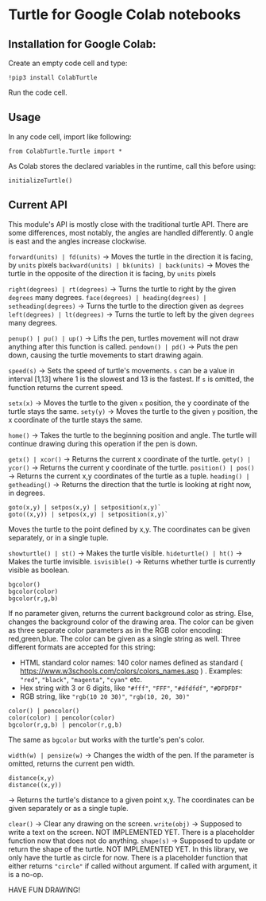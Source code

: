 Turtle for Google Colab notebooks
===================

Installation for Google Colab:
----
Create an empty code cell and type:

    !pip3 install ColabTurtle

Run the code cell.


Usage
----
In any code cell, import like following:

    from ColabTurtle.Turtle import *

As Colab stores the declared variables in the runtime, call this before using: 

    initializeTurtle()

Current API
----
This module's API is mostly close with the traditional turtle API. There are some differences, most notably, the angles are handled differently. 0 angle is east and the angles increase clockwise.


`forward(units) | fd(units)` -> Moves the turtle in the direction it is facing, by `units` pixels
`backward(units) | bk(units) | back(units)` -> Moves the turtle in the opposite of the direction it is facing, by `units` pixels

`right(degrees) | rt(degrees)` -> Turns the turtle to right by the given `degrees` many degrees.
`face(degrees) | heading(degrees) | setheading(degrees)` -> Turns the turtle to the direction given as `degrees`
`left(degrees) | lt(degrees)` -> Turns the turtle to left by the given `degrees` many degrees.

`penup() | pu() | up()` -> Lifts the pen, turtles movement will not draw anything after this function is called.
`pendown() | pd()` -> Puts the pen down, causing the turtle movements to start drawing again.

`speed(s)` -> Sets the speed of turtle's movements. `s` can be a value in interval [1,13] where 1 is the slowest and 13 is the fastest. If `s` is omitted, the function returns the current speed.

`setx(x)` -> Moves the turtle to the given `x` position, the y coordinate of the turtle stays the same.
`sety(y)` -> Moves the turtle to the given `y` position, the x coordinate of the turtle stays the same.

`home()` -> Takes the turtle to the beginning position and angle. The turtle will continue drawing during this operation if the pen is down.

`getx() | xcor()` -> Returns the current x coordinate of the turtle.
`gety() | ycor()` -> Returns the current y coordinate of the turtle.
`position() | pos()` -> Returns the current x,y coordinates of the turtle as a tuple.
`heading() | getheading()` -> Returns the direction that the turtle is looking at right now, in degrees.

&NewLine;
```
goto(x,y) | setpos(x,y) | setposition(x,y)` 
goto((x,y)) | setpos(x,y) | setposition(x,y)` 
```
Moves the turtle to the point defined by x,y. The coordinates can be given separately, or in a single tuple.

`showturtle() | st()` -> Makes the turtle visible.
`hideturtle() | ht()` -> Makes the turtle invisible.
`isvisible()` -> Returns whether turtle is currently visible as boolean.

&NewLine;
```
bgcolor()
bgcolor(color)
bgcolor(r,g,b)
```
If no parameter given, returns the current background color as string. Else, changes the background color of the drawing area. The color can be given as three separate color parameters as in the RGB color encoding: red,green,blue. The color can be given as a single string as well. Three different formats are accepted for this string:
- HTML standard color names: 140 color names defined as standard ( https://www.w3schools.com/colors/colors_names.asp ) . Examples: `"red"`, `"black"`, `"magenta"`, `"cyan"` etc.
- Hex string with 3 or 6 digits, like `"#fff"`, `"FFF"`, `"#dfdfdf"`, `"#DFDFDF"`
- RGB string, like `"rgb(10 20 30)"`, `"rgb(10, 20, 30)"`

&NewLine;
```
color() | pencolor()
color(color) | pencolor(color)
bgcolor(r,g,b) | pencolor(r,g,b)
```
The same as `bgcolor` but works with the turtle's pen's color.

`width(w) | pensize(w)` -> Changes the width of the pen. If the parameter is omitted, returns the current pen width.

&NewLine;
```
distance(x,y)
distance((x,y))
```
-> Returns the turtle's distance to a given point x,y. The coordinates can be given separately or as a single tuple.

`clear()` -> Clear any drawing on the screen.
`write(obj)` -> Supposed to write a text on the screen. NOT IMPLEMENTED YET. There is a placeholder function now that does not do anything.
`shape(s)` -> Supposed to update or return the shape of the turtle. NOT IMPLEMENTED YET. In this library, we only have the turtle as circle for now. There is a placeholder function that either returns `"circle"` if called without argument. If called with argument, it is a no-op.



HAVE FUN DRAWING!
